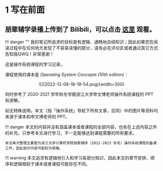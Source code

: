 # 1 写在前面

## 朋辈辅学录播上传到了 Bilibili，可以点击 [这里](https://www.bilibili.com/video/BV1EK411D7fM) 观看。

!!! danger ""
    我的笔记所追求的目标是有逻辑、通畅地总结知识；因此如果您在阅读过程中在任何地方发现了不容易读懂的部分，请务必在评论区或者通过其它方式告知我QWQ！非常感谢！

这是操作系统课程的学习记录。

课程使用的课本是 _Operating System Concepts (10th edition)_：

<center>![](2022-12-08-18-19-54.png){width=300}</center>

同时参考了 2020-2021 学年秋冬学期浙江大学申文博老师操作系统课程的 PPT 和讲解。

如无特殊说明，本文（指「操作系统」导航下所有文章，后同）中的图片等资料均来源于课本和申文博老师的 PPT。

!!! danger
    本文的内容并没有涵盖课本或者课程的全部内容，也有在上述内容之外的补充。只参考本文进行学习，不一定能够达到课程需要的所有要求。

    本文再次整理主要是为浙江大学计算机学院朋辈辅学（2022-2023 秋冬）操作系统课程的备课工作，因此部分内容可能较为简略。

!!! warning
    本文追求有逻辑地引入和学习各部分知识，因此本文的章节安排、顺序和逻辑相较于课本或者课程可能存在不同。